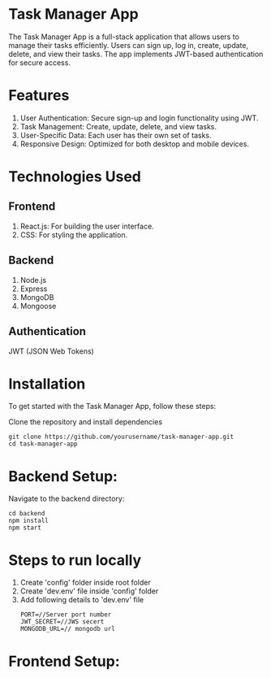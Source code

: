 # Task Manager App
The Task Manager App is a full-stack application that allows users to manage their tasks efficiently. Users can sign up, log in, create, update, delete, and view their tasks. The app implements JWT-based authentication for secure access.

# Features
1. User Authentication: Secure sign-up and login functionality using JWT.
2. Task Management: Create, update, delete, and view tasks.
3. User-Specific Data: Each user has their own set of tasks.
4. Responsive Design: Optimized for both desktop and mobile devices.
# Technologies Used
## Frontend
1. React.js: For building the user interface.
2. CSS: For styling the application.
## Backend
1. Node.js
2. Express
3. MongoDB
4. Mongoose
## Authentication
JWT (JSON Web Tokens)
# Installation
To get started with the Task Manager App, follow these steps:

Clone the repository and install dependencies

```
git clone https://github.com/yourusername/task-manager-app.git
cd task-manager-app
```
# Backend Setup:

Navigate to the backend directory:

```
cd backend
npm install
npm start

```
# Steps to run locally

1. Create 'config' folder inside root folder
2. Create 'dev.env' file inside 'config' folder
3. Add following details to 'dev.env' file
   ```
   PORT=//Server port number
   JWT_SECRET=//JWS secert
   MONGODB_URL=// mongodb url
   ```
# Frontend Setup:

